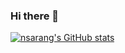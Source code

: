 ### Hi there 👋
[![nsarang's GitHub stats](https://github-readme-stats.vercel.app/api?username=nsarang&count_private=true&show_icons=true&include_all_commits=true&show_owner=true)](https://github.com/anuraghazra/github-readme-stats)

<!--
**nsarang/nsarang** is a ✨ _special_ ✨ repository because its `README.md` (this file) appears on your GitHub profile.

Here are some ideas to get you started:

- 🔭 I’m currently working on ...
- 🌱 I’m currently learning ...
- 👯 I’m looking to collaborate on ...
- 🤔 I’m looking for help with ...
- 💬 Ask me about ...
- 📫 How to reach me: ...
- 😄 Pronouns: ...
- ⚡ Fun fact: ...
-->
